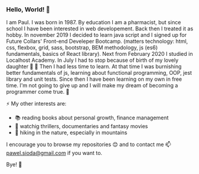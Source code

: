### Hello, World! 👋

 I am Paul. I was born in 1987. By education I am a pharmacist, but since school  I have been interested in web developement. Back then I treated it as hobby. In november 2019 I decided to learn java script and I signed up for Future Collars' Front-end Develeper Bootcamp. (matters technology: html, css, flexbox, grid, sass, bootstrap, BEM methodology, js (es6) fundamentals, basics of React library).
 Next from February 2020 I studied in Localhost Academy. In July I had to stop because of birth of my lovely daughter :baby: :girl: Then I had less time to learn. 
 At that time I was burnishing better fundamentals of js, learning about functional programming, OOP, jest library and unit tests. 
 Since then I have been learning on my own in free time. I'm not going to give up and I will make my dream of becoming a programmer come true. :muscle:

⚡ My other interests are:
* :books: reading books about personal growth, finance management 
* :movie_camera: watchig thrillers, documentaries and fantasy movies
* :evergreen_tree: hiking in the nature, especially in mountains

I encourage you to browse my repositories :blush: and to contact me 📫 [pawel.sioda@gmail.com](mailto:pawel.sioda@gmail.com "My email") if you want to. 

Bye! 🙂
